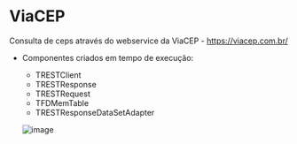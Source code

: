 # ViaCEP

Consulta de ceps através do webservice da ViaCEP - https://viacep.com.br/

* Componentes criados em tempo de execução:
  * TRESTClient
  * TRESTResponse
  * TRESTRequest
  * TFDMemTable
  * TRESTResponseDataSetAdapter
  
  ![image](https://user-images.githubusercontent.com/5474103/219495312-c3e606da-88e3-4ea9-a55a-785af873685b.png)

  
